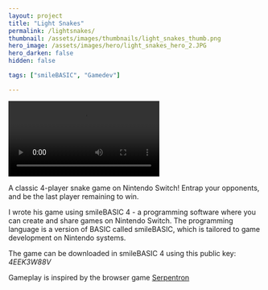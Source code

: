 ```yaml
---
layout: project
title: "Light Snakes"
permalink: /lightsnakes/
thumbnail: /assets/images/thumbnails/light_snakes_thumb.png
hero_image: /assets/images/hero/light_snakes_hero_2.JPG
hero_darken: false
hidden: false

tags: ["smileBASIC", "Gamedev"]

---
```

<div class="video-container">
  <video controls name="media">
    <source type="video/mp4" src="/assets/videos/LightSnakesDemo.mp4">
  Your browser does not support the video tag.
  </video>
</div>

A classic 4-player snake game on Nintendo Switch!
Entrap your opponents, and be the last player remaining to win.

I wrote his game using smileBASIC 4 - a programming software where you can create and share games on Nintendo Switch. 
The programming language is a version of BASIC called smileBASIC, which is tailored to game development on Nintendo systems.

The game can be downloaded in smileBASIC 4 using this public key: <em>4EEK3W88V</em>

Gameplay is inspired by the browser game <a href="https://www.games1729.com/serpentron/">Serpentron</a>
